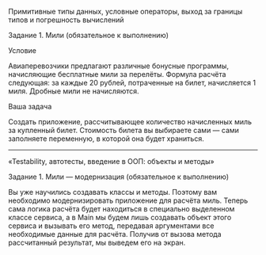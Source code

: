Примитивные типы данных, условные операторы, выход за границы типов и погрешность вычислений

Задание 1. Мили (обязательное к выполнению)

Условие

Авиаперевозчики предлагают различные бонусные программы, начисляющие бесплатные мили за перелёты. Формула расчёта следующая: за каждые 20 рублей, потраченные на билет, начисляется 1 миля. Дробные мили не начисляются.

Ваша задача

Создать приложение, рассчитывающее количество начисленных миль за купленный билет. Стоимость билета вы выбираете сами — сами заполняете переменную, в которой она будет храниться.
_________________________________
«Testability, автотесты, введение в ООП: объекты и методы»

Задание 1. Мили — модернизация (обязательное к выполнению)

Вы уже научились создавать классы и методы. Поэтому вам необходимо модернизировать приложение для расчёта миль. Теперь сама логика расчёта будет находиться в специально выделенном классе сервиса, а в Main мы будем лишь создавать объект этого сервиса и вызывать его метод, передавая аргументами все необходимые данные для расчёта. Получив от вызова метода рассчитанный результат, мы выведем его на экран.

